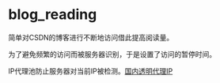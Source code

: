 # blog_reading

简单对CSDN的博客进行不断地访问借此提高阅读量。<br>

为了避免频繁的访问而被服务器识别，于是设置了访问的暂停时间。<br>

IP代理池防止服务器对当前IP被检测。[国内透明代理IP](http://www.xicidaili.com/nt)
